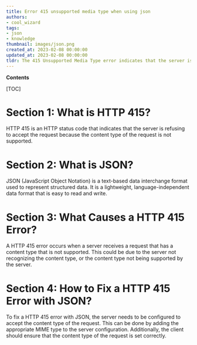 ```yaml
---
title: Error 415 unsupported media type when using json
authors:
- cool_wizard
tags:
- json
- knowledge
thumbnail: images/json.png
created_at: 2023-02-08 00:00:00
updated_at: 2023-02-08 00:00:00
tldr: The 415 Unsupported Media Type error indicates that the server is refusing to accept the request due to an unsupported media type, such as a request containing an unsupported format of JSON.
---
```


**Contents**

[TOC]

# Section 1: What is HTTP 415?
HTTP 415 is an HTTP status code that indicates that the server is refusing to accept the request because the content type of the request is not supported.

# Section 2: What is JSON?
JSON (JavaScript Object Notation) is a text-based data interchange format used to represent structured data. It is a lightweight, language-independent data format that is easy to read and write.

# Section 3: What Causes a HTTP 415 Error?
A HTTP 415 error occurs when a server receives a request that has a content type that is not supported. This could be due to the server not recognizing the content type, or the content type not being supported by the server.

# Section 4: How to Fix a HTTP 415 Error with JSON?
To fix a HTTP 415 error with JSON, the server needs to be configured to accept the content type of the request. This can be done by adding the appropriate MIME type to the server configuration. Additionally, the client should ensure that the content type of the request is set correctly.
